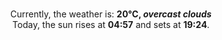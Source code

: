 <p  align="center"><br/>Currently, the weather is: <b> 20°C, <i>overcast clouds</i></b></br>Today, the sun rises at <b>04:57</b> and sets at <b>19:24</b>.</p>